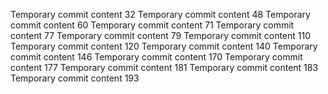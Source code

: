 Temporary commit content 32
Temporary commit content 48
Temporary commit content 60
Temporary commit content 71
Temporary commit content 77
Temporary commit content 79
Temporary commit content 110
Temporary commit content 120
Temporary commit content 140
Temporary commit content 146
Temporary commit content 170
Temporary commit content 177
Temporary commit content 181
Temporary commit content 183
Temporary commit content 193
